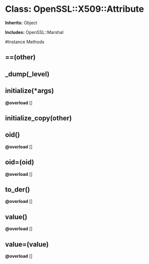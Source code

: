 # Class: OpenSSL::X509::Attribute
**Inherits:** Object
    
**Includes:** OpenSSL::Marshal
  




#Instance Methods
## ==(other) [](#method-i-==)

## _dump(_level) [](#method-i-_dump)

## initialize(*args) [](#method-i-initialize)

**@overload** [] 

## initialize_copy(other) [](#method-i-initialize_copy)

## oid() [](#method-i-oid)

**@overload** [] 

## oid=(oid) [](#method-i-oid=)

**@overload** [] 

## to_der() [](#method-i-to_der)

**@overload** [] 

## value() [](#method-i-value)

**@overload** [] 

## value=(value) [](#method-i-value=)

**@overload** [] 


